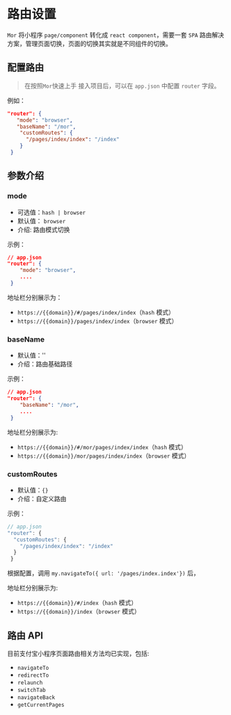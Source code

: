 # 路由设置

`Mor` 将小程序 `page/component` 转化成 `react component`，需要一套 `SPA` 路由解决方案，管理页面切换，页面的切换其实就是不同组件的切换。

## 配置路由

> 在按照`Mor`快速上手 接入项目后，可以在 `app.json` 中配置 `router` 字段。

例如：

```json
"router": {
   "mode": "browser",
   "baseName": "/mor",
    "customRoutes": {
      "/pages/index/index": "/index"
    }
 }
```

## 参数介绍

### mode

- 可选值：`hash | browser`
- 默认值： `browser`
- 介绍: 路由模式切换

示例：

```json
// app.json
"router": {
    "mode": "browser",
    ....
 }
```

地址栏分别展示为：

- `https://{{domain}}/#/pages/index/index`（`hash` 模式）
- `https://{{domain}}/pages/index/index`（`browser` 模式）

### baseName

- 默认值：''
- 介绍：路由基础路径

示例：

```json
// app.json
"router": {
    "baseName": "/mor",
    ....
 }
```

地址栏分别展示为:

- `https://{{domain}}/#/mor/pages/index/index`（`hash` 模式）
- `https://{{domain}}/mor/pages/index/index`（`browser` 模式）

### customRoutes

- 默认值：`{}`
- 介绍：自定义路由

示例：

```javascript
// app.json
"router": {
  "customRoutes": {
    "/pages/index/index": "/index"
  }
 }
```

根据配置，调用 `my.navigateTo({ url: '/pages/index.index'})` 后，

地址栏分别展示为:

- `https://{{domain}}/#/index`（`hash` 模式）
- `https://{{domain}}/index`（`browser` 模式）

## 路由 API

目前支付宝小程序页面路由相关方法均已实现，包括:

- `navigateTo`
- `redirectTo`
- `relaunch`
- `switchTab`
- `navigateBack`
- `getCurrentPages`
